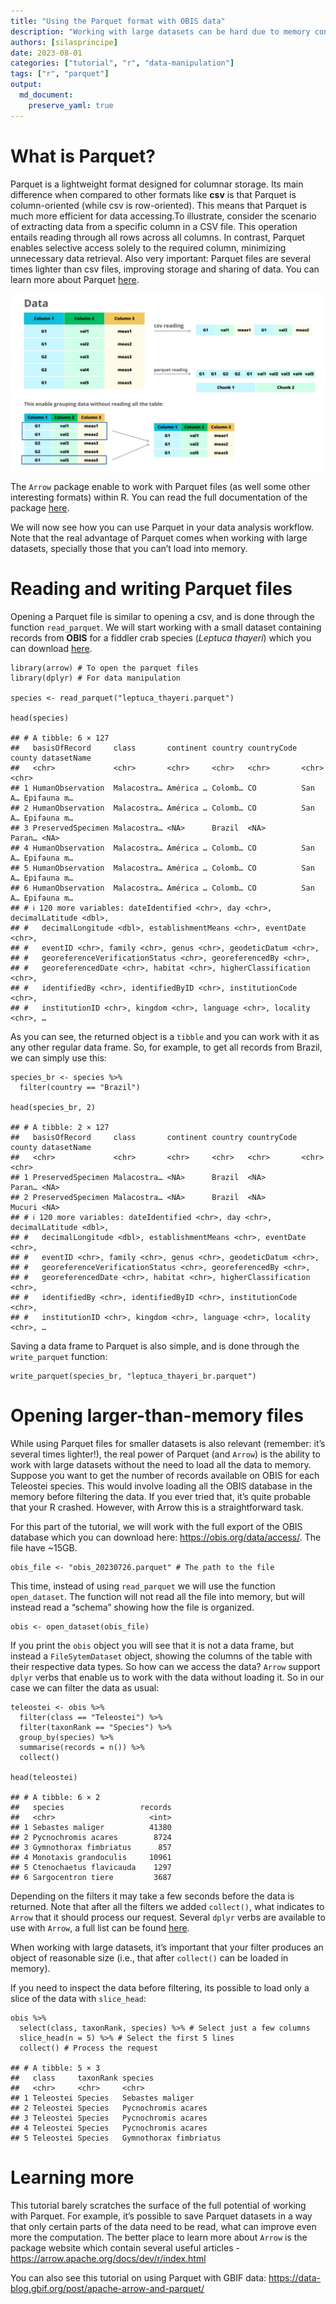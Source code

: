 ```yaml
---
title: "Using the Parquet format with OBIS data"
description: "Working with large datasets can be hard due to memory constraints, but using Parquet files can make it possible."
authors: [silasprincipe]
date: 2023-08-01
categories: ["tutorial", "r", "data-manipulation"]
tags: ["r", "parquet"]
output: 
  md_document:
    preserve_yaml: true
---
```


# What is Parquet?

Parquet is a lightweight format designed for columnar storage. Its main
difference when compared to other formats like **csv** is that Parquet
is column-oriented (while csv is row-oriented). This means that Parquet
is much more efficient for data accessing.To illustrate, consider the
scenario of extracting data from a specific column in a CSV file. This
operation entails reading through all rows across all columns. In
contrast, Parquet enables selective access solely to the required
column, minimizing unnecessary data retrieval. Also very important:
Parquet files are several times lighter than csv files, improving
storage and sharing of data. You can learn more about Parquet
[here](https://parquet.apache.org/).

![](image1.jpg)

The `Arrow` package enable to work with Parquet files (as well some
other interesting formats) within R. You can read the full documentation
of the package [here](https://arrow.apache.org/docs/r/index.html).

We will now see how you can use Parquet in your data analysis workflow.
Note that the real advantage of Parquet comes when working with large
datasets, specially those that you can’t load into memory.

# Reading and writing Parquet files

Opening a Parquet file is similar to opening a csv, and is done through
the function `read_parquet`. We will start working with a small dataset
containing records from **OBIS** for a fiddler crab species (*Leptuca
thayeri*) which you can download
[here](https://raw.githubusercontent.com/iobis/resources/main/content/tutorials/arrow-obis/leptuca_thayeri.parquet).

    library(arrow) # To open the parquet files
    library(dplyr) # For data manipulation

    species <- read_parquet("leptuca_thayeri.parquet")

    head(species)

    ## # A tibble: 6 × 127
    ##   basisOfRecord     class       continent country countryCode county datasetName
    ##   <chr>             <chr>       <chr>     <chr>   <chr>       <chr>  <chr>      
    ## 1 HumanObservation  Malacostra… América … Colomb… CO          San A… Epifauna m…
    ## 2 HumanObservation  Malacostra… América … Colomb… CO          San A… Epifauna m…
    ## 3 PreservedSpecimen Malacostra… <NA>      Brazil  <NA>        Paran… <NA>       
    ## 4 HumanObservation  Malacostra… América … Colomb… CO          San A… Epifauna m…
    ## 5 HumanObservation  Malacostra… América … Colomb… CO          San A… Epifauna m…
    ## 6 HumanObservation  Malacostra… América … Colomb… CO          San A… Epifauna m…
    ## # ℹ 120 more variables: dateIdentified <chr>, day <chr>, decimalLatitude <dbl>,
    ## #   decimalLongitude <dbl>, establishmentMeans <chr>, eventDate <chr>,
    ## #   eventID <chr>, family <chr>, genus <chr>, geodeticDatum <chr>,
    ## #   georeferenceVerificationStatus <chr>, georeferencedBy <chr>,
    ## #   georeferencedDate <chr>, habitat <chr>, higherClassification <chr>,
    ## #   identifiedBy <chr>, identifiedByID <chr>, institutionCode <chr>,
    ## #   institutionID <chr>, kingdom <chr>, language <chr>, locality <chr>, …

As you can see, the returned object is a `tibble` and you can work with
it as any other regular data frame. So, for example, to get all records
from Brazil, we can simply use this:

    species_br <- species %>%
      filter(country == "Brazil")

    head(species_br, 2)

    ## # A tibble: 2 × 127
    ##   basisOfRecord     class       continent country countryCode county datasetName
    ##   <chr>             <chr>       <chr>     <chr>   <chr>       <chr>  <chr>      
    ## 1 PreservedSpecimen Malacostra… <NA>      Brazil  <NA>        Paran… <NA>       
    ## 2 PreservedSpecimen Malacostra… <NA>      Brazil  <NA>        Mucuri <NA>       
    ## # ℹ 120 more variables: dateIdentified <chr>, day <chr>, decimalLatitude <dbl>,
    ## #   decimalLongitude <dbl>, establishmentMeans <chr>, eventDate <chr>,
    ## #   eventID <chr>, family <chr>, genus <chr>, geodeticDatum <chr>,
    ## #   georeferenceVerificationStatus <chr>, georeferencedBy <chr>,
    ## #   georeferencedDate <chr>, habitat <chr>, higherClassification <chr>,
    ## #   identifiedBy <chr>, identifiedByID <chr>, institutionCode <chr>,
    ## #   institutionID <chr>, kingdom <chr>, language <chr>, locality <chr>, …

Saving a data frame to Parquet is also simple, and is done through the
`write_parquet` function:

    write_parquet(species_br, "leptuca_thayeri_br.parquet")

# Opening larger-than-memory files

While using Parquet files for smaller datasets is also relevant
(remember: it’s several times lighter!), the real power of Parquet (and
`Arrow`) is the ability to work with large datasets without the need to
load all the data to memory. Suppose you want to get the number of
records available on OBIS for each Teleostei species. This would involve
loading all the OBIS database in the memory before filtering the data.
If you ever tried that, it’s quite probable that your R crashed.
However, with Arrow this is a straightforward task.

For this part of the tutorial, we will work with the full export of the
OBIS database which you can download here:
<https://obis.org/data/access/>. The file have ~15GB.

    obis_file <- "obis_20230726.parquet" # The path to the file

This time, instead of using `read_parquet` we will use the function
`open_dataset`. The function will not read all the file into memory, but
will instead read a “schema” showing how the file is organized.

    obis <- open_dataset(obis_file)

If you print the `obis` object you will see that it is not a data frame,
but instead a `FileSytemDataset` object, showing the columns of the
table with their respective data types. So how can we access the data?
`Arrow` support `dplyr` verbs that enable us to work with the data
without loading it. So in our case we can filter the data as usual:

    teleostei <- obis %>%
      filter(class == "Teleostei") %>%
      filter(taxonRank == "Species") %>%
      group_by(species) %>%
      summarise(records = n()) %>%
      collect()

    head(teleostei)

    ## # A tibble: 6 × 2
    ##   species                 records
    ##   <chr>                     <int>
    ## 1 Sebastes maliger          41380
    ## 2 Pycnochromis acares        8724
    ## 3 Gymnothorax fimbriatus      857
    ## 4 Monotaxis grandoculis     10961
    ## 5 Ctenochaetus flavicauda    1297
    ## 6 Sargocentron tiere         3687

Depending on the filters it may take a few seconds before the data is
returned. Note that after all the filters we added `collect()`, what
indicates to `Arrow` that it should process our request. Several `dplyr`
verbs are available to use with `Arrow`, a full list can be found
[here](https://arrow.apache.org/docs/dev/r/reference/acero.html).

When working with large datasets, it’s important that your filter
produces an object of reasonable size (i.e., that after `collect()` can
be loaded in memory).

If you need to inspect the data before filtering, its possible to load
only a slice of the data with `slice_head`:

    obis %>%
      select(class, taxonRank, species) %>% # Select just a few columns
      slice_head(n = 5) %>% # Select the first 5 lines
      collect() # Process the request

    ## # A tibble: 5 × 3
    ##   class     taxonRank species               
    ##   <chr>     <chr>     <chr>                 
    ## 1 Teleostei Species   Sebastes maliger      
    ## 2 Teleostei Species   Pycnochromis acares   
    ## 3 Teleostei Species   Pycnochromis acares   
    ## 4 Teleostei Species   Pycnochromis acares   
    ## 5 Teleostei Species   Gymnothorax fimbriatus

# Learning more

This tutorial barely scratches the surface of the full potential of
working with Parquet. For example, it’s possible to save Parquet
datasets in a way that only certain parts of the data need to be read,
what can improve even more the computation. The better place to learn
more about `Arrow` is the package website which contain several useful
articles - <https://arrow.apache.org/docs/dev/r/index.html>

You can also see this tutorial on using Parquet with GBIF data:
<https://data-blog.gbif.org/post/apache-arrow-and-parquet/>
